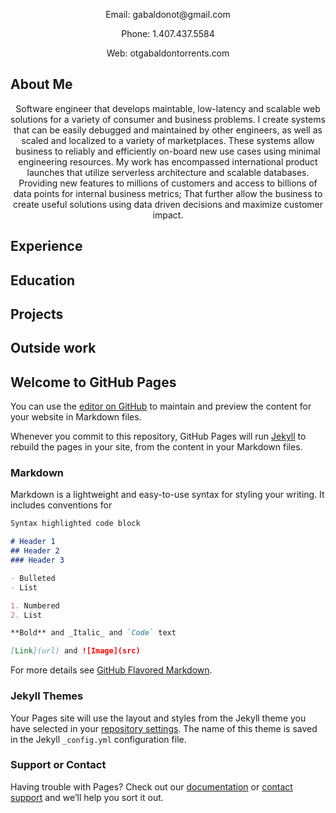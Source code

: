 
  <p align="center">Email: gabaldonot@gmail.com</p>
  <p align="center">Phone: 1.407.437.5584</p>
  <p align="center">Web: otgabaldontorrents.com</p>
  
## About Me

<p align="center">Software engineer that develops maintable, low-latency and scalable web solutions for a variety of consumer and business problems. I create systems that can be easily debugged and maintained by other engineers, as well as scaled and localized to a variety of marketplaces. These systems allow business to reliably and efficiently on-board new use cases using minimal engineering resources. My work has encompassed international product launches that utilize serverless architecture and scalable databases. Providing new features to millions of customers and access to billions of data points for internal business metrics; That further allow the business to create useful solutions using data driven decisions and maximize customer impact.<p>

## Experience

## Education

## Projects

## Outside work




## Welcome to GitHub Pages

You can use the [editor on GitHub](https://github.com/OtGabaldon/OtGabaldon.guthub.io/edit/gh-pages/index.md) to maintain and preview the content for your website in Markdown files.

Whenever you commit to this repository, GitHub Pages will run [Jekyll](https://jekyllrb.com/) to rebuild the pages in your site, from the content in your Markdown files.

### Markdown

Markdown is a lightweight and easy-to-use syntax for styling your writing. It includes conventions for

```markdown
Syntax highlighted code block

# Header 1
## Header 2
### Header 3

- Bulleted
- List

1. Numbered
2. List

**Bold** and _Italic_ and `Code` text

[Link](url) and ![Image](src)
```

For more details see [GitHub Flavored Markdown](https://guides.github.com/features/mastering-markdown/).

### Jekyll Themes

Your Pages site will use the layout and styles from the Jekyll theme you have selected in your [repository settings](https://github.com/OtGabaldon/OtGabaldon.guthub.io/settings/pages). The name of this theme is saved in the Jekyll `_config.yml` configuration file.

### Support or Contact

Having trouble with Pages? Check out our [documentation](https://docs.github.com/categories/github-pages-basics/) or [contact support](https://support.github.com/contact) and we’ll help you sort it out.
